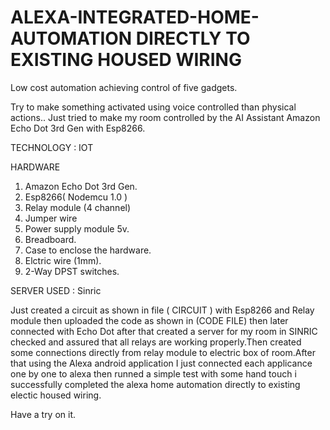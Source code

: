 # ALEXA-INTEGRATED-HOME-AUTOMATION DIRECTLY TO EXISTING HOUSED WIRING
Low cost automation achieving control of five gadgets.

Try to make something activated using voice controlled than physical actions..
Just tried to make my room controlled by the AI Assistant Amazon Echo Dot 3rd Gen with Esp8266.

TECHNOLOGY : IOT

HARDWARE
1) Amazon Echo Dot 3rd Gen.
2) Esp8266( Nodemcu 1.0 )
3) Relay module (4 channel)
4) Jumper wire
5) Power supply module 5v.
6) Breadboard.
7) Case to enclose the hardware.
8) Elctric wire (1mm).
9) 2-Way DPST switches.

SERVER USED : Sinric

Just created a circuit as shown in file ( CIRCUIT ) with Esp8266 and Relay module then uploaded the code as shown in (CODE FILE) then later connected with Echo Dot
after that created a server for my room in SINRIC checked and assured that all relays are working properly.Then created some connections  directly from relay module to electric box of room.After that using the Alexa android application I just connected each applicance one by one to alexa then runned a simple test with some hand touch i successfully completed the alexa home automation directly to existing electic housed wiring.

Have a try on it.



